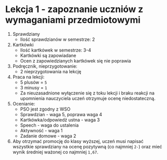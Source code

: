 # Lekcja 1 - zapoznanie uczniów z wymaganiami przedmiotowymi

1. Sprawdziany
   - Ilość sprawdzianów w semestrze: 2
2. Kartkówki
   - Ilość kartkówek w semestrze: 3-4
   - Kartkówki są zapowiadane
   - Ocen z zapowiedzianych kartkówek się nie poprawia
3. Podręcznik, nieprzygotowanie:
   - 2 nieprzygotowania na lekcję
4. Praca na lekcji:
   - 5 plusów = `5`
   - 3 minusy = `1`
   - Za nieuzasadnione wyłączenie się z toku lekcji i braku reakcji na upomnienia nauczyciela uczeń otrzymuje ocenę niedostateczną.
5. Ocenianie:
   - PSO jest zgodny z WSO
   - Sprawdzian - waga 5, poprawa waga 4
   - Kartkówka/odpowiedź ustna - waga 3
   - Speech - waga do ustalenia
   - Aktywność - waga 1
   - Zadanie domowe - waga 2
6. Aby otrzymać promocję do klasy wyższej, uczeń musi napisać wszystkie sprawdziany na ocenę pozytywną (co najmniej `2-`) oraz mieć wynik średniej ważonej co najmniej `1,67`.
